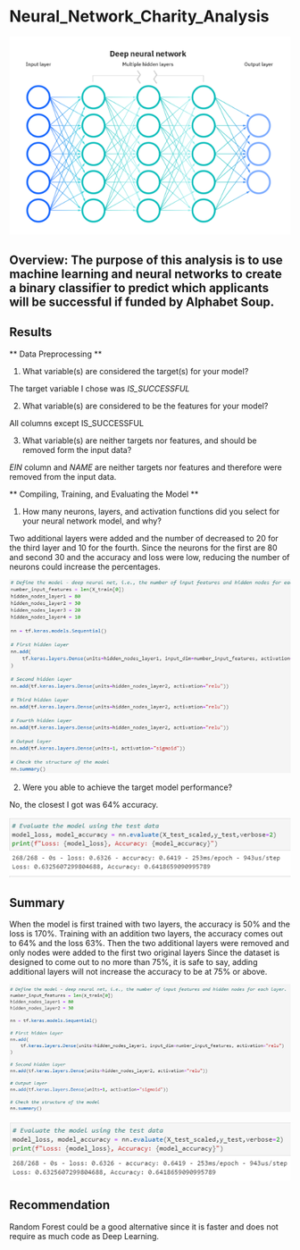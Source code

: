 # **Neural_Network_Charity_Analysis**

![nn](Images/nn.png)

## **Overview:** The purpose of this analysis is to use machine learning and neural networks to create a binary classifier to predict which applicants will be successful if funded by Alphabet Soup. 


## **Results**

** Data Preprocessing **

1. What variable(s) are considered the target(s) for your model?

The target variable I chose was *IS_SUCCESSFUL*

2. What variable(s) are considered to be the features for your model?

All columns except IS_SUCCESSFUL

3. What variable(s) are neither targets nor features, and should be removed form the input data?

*EIN* column and *NAME* are neither targets nor features and therefore were removed from the input data. 

** Compiling, Training, and Evaluating the Model **

1. How many neurons, layers, and activation functions did you select for your neural      network model, and why?

Two additional layers were added and the number of decreased to 20 for the third layer and 10 for the fourth. Since the neurons for the first are 80 and second 30 and the accuracy and loss were low, reducing the number of neurons could increase the percentages. 

![added_layers](Images/added_layers.png)

2. Were you able to achieve the target model performance?

No, the closest I got was 64% accuracy.

![second_train](Images/second_train.png)

## **Summary**
When the model is first trained with two layers, the accuracy is 50% and the loss is 170%. Training with an addition two layers, the accuracy comes out to 64% and the loss 63%. Then the two additional layers were removed and only nodes were added to the first two original layers Since the dataset is designed to come out to no more than 75%, it is safe to say, adding additional layers will not increase the accuracy to be at 75% or above. 

![original_layers](Images/original_layers.png)

![first_train](Images/first_train.png)

## **Recommendation**
Random Forest could be a good alternative since it is faster and does not require as much code as Deep Learning. 

